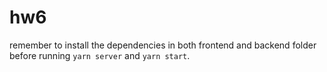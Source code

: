 # hw6

remember to install the dependencies in both frontend and backend folder before running `yarn server` and `yarn start`.
